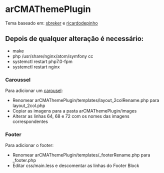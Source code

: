 # arCMAThemePlugin

Tema baseado em:
[sbreker](https://github.com/sbreker/arDemoThemePlugin) e [ricardodepinho](https://github.com/atom-pt/arMoaThemePlugin)

## Depois de qualquer alteração é necessário:
  - make
  - php /usr/share/nginx/atom/symfony cc
  - systemctl restart php7.0-fpm
  - systemctl restart nginx

### Caroussel
Para adicionar um [carousel](https://www.w3schools.com/bootstrap/bootstrap_carousel.asp):
  - Renomear arCMAThemePlugin/templates/layout_2colRename.php para layout_2col.php
  - Copiar as imagens para a pasta arCMAThemePlugin/images
  - Alterar as linhas 64, 68 e 72 com os nomes das imagens correspondentes

### Footer
Para adicionar o footer:
  - Renomear arCMAThemePlugin/templates/_footerRename.php para _footer.php
  - Editar css/main.less e descomentar as linhas do Footer Block
